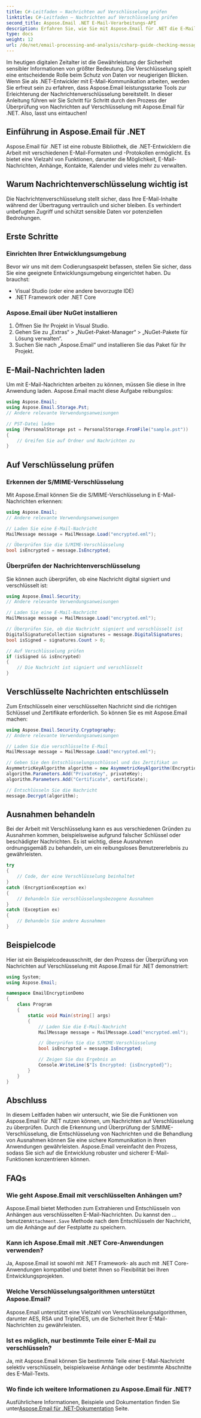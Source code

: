 ```yaml
---
title: C#-Leitfaden – Nachrichten auf Verschlüsselung prüfen
linktitle: C#-Leitfaden – Nachrichten auf Verschlüsselung prüfen
second_title: Aspose.Email .NET E-Mail-Verarbeitungs-API
description: Erfahren Sie, wie Sie mit Aspose.Email für .NET die E-Mail-Sicherheit gewährleisten. Überprüfen Sie die Verschlüsselung, entschlüsseln Sie Nachrichten und mehr.
type: docs
weight: 12
url: /de/net/email-processing-and-analysis/csharp-guide-checking-messages-for-encryption/
---
```


Im heutigen digitalen Zeitalter ist die Gewährleistung der Sicherheit sensibler Informationen von größter Bedeutung. Die Verschlüsselung spielt eine entscheidende Rolle beim Schutz von Daten vor neugierigen Blicken. Wenn Sie als .NET-Entwickler mit E-Mail-Kommunikation arbeiten, werden Sie erfreut sein zu erfahren, dass Aspose.Email leistungsstarke Tools zur Erleichterung der Nachrichtenverschlüsselung bereitstellt. In dieser Anleitung führen wir Sie Schritt für Schritt durch den Prozess der Überprüfung von Nachrichten auf Verschlüsselung mit Aspose.Email für .NET. Also, lasst uns eintauchen!

## Einführung in Aspose.Email für .NET

Aspose.Email für .NET ist eine robuste Bibliothek, die .NET-Entwicklern die Arbeit mit verschiedenen E-Mail-Formaten und -Protokollen ermöglicht. Es bietet eine Vielzahl von Funktionen, darunter die Möglichkeit, E-Mail-Nachrichten, Anhänge, Kontakte, Kalender und vieles mehr zu verwalten.

## Warum Nachrichtenverschlüsselung wichtig ist

Die Nachrichtenverschlüsselung stellt sicher, dass Ihre E-Mail-Inhalte während der Übertragung vertraulich und sicher bleiben. Es verhindert unbefugten Zugriff und schützt sensible Daten vor potenziellen Bedrohungen.

## Erste Schritte

### Einrichten Ihrer Entwicklungsumgebung

Bevor wir uns mit dem Codierungsaspekt befassen, stellen Sie sicher, dass Sie eine geeignete Entwicklungsumgebung eingerichtet haben. Du brauchst:

- Visual Studio (oder eine andere bevorzugte IDE)
- .NET Framework oder .NET Core

### Aspose.Email über NuGet installieren

1. Öffnen Sie Ihr Projekt in Visual Studio.
2. Gehen Sie zu „Extras“ > „NuGet-Paket-Manager“ > „NuGet-Pakete für Lösung verwalten“.
3. Suchen Sie nach „Aspose.Email“ und installieren Sie das Paket für Ihr Projekt.

## E-Mail-Nachrichten laden

Um mit E-Mail-Nachrichten arbeiten zu können, müssen Sie diese in Ihre Anwendung laden. Aspose.Email macht diese Aufgabe reibungslos:

```csharp
using Aspose.Email;
using Aspose.Email.Storage.Pst;
// Andere relevante Verwendungsanweisungen

// PST-Datei laden
using (PersonalStorage pst = PersonalStorage.FromFile("sample.pst"))
{
    // Greifen Sie auf Ordner und Nachrichten zu
}
```

## Auf Verschlüsselung prüfen

### Erkennen der S/MIME-Verschlüsselung

Mit Aspose.Email können Sie die S/MIME-Verschlüsselung in E-Mail-Nachrichten erkennen:

```csharp
using Aspose.Email;
// Andere relevante Verwendungsanweisungen

// Laden Sie eine E-Mail-Nachricht
MailMessage message = MailMessage.Load("encrypted.eml");

// Überprüfen Sie die S/MIME-Verschlüsselung
bool isEncrypted = message.IsEncrypted;
```

### Überprüfen der Nachrichtenverschlüsselung

Sie können auch überprüfen, ob eine Nachricht digital signiert und verschlüsselt ist:

```csharp
using Aspose.Email.Security;
// Andere relevante Verwendungsanweisungen

// Laden Sie eine E-Mail-Nachricht
MailMessage message = MailMessage.Load("encrypted.eml");

// Überprüfen Sie, ob die Nachricht signiert und verschlüsselt ist
DigitalSignatureCollection signatures = message.DigitalSignatures;
bool isSigned = signatures.Count > 0;

// Auf Verschlüsselung prüfen
if (isSigned && isEncrypted)
{
    // Die Nachricht ist signiert und verschlüsselt
}
```

## Verschlüsselte Nachrichten entschlüsseln

Zum Entschlüsseln einer verschlüsselten Nachricht sind die richtigen Schlüssel und Zertifikate erforderlich. So können Sie es mit Aspose.Email machen:

```csharp
using Aspose.Email.Security.Cryptography;
// Andere relevante Verwendungsanweisungen

// Laden Sie die verschlüsselte E-Mail
MailMessage message = MailMessage.Load("encrypted.eml");

// Geben Sie den Entschlüsselungsschlüssel und das Zertifikat an
AsymmetricKeyAlgorithm algorithm = new AsymmetricKeyAlgorithm(EncryptionAlgorithm.Rsa);
algorithm.Parameters.Add("PrivateKey", privateKey);
algorithm.Parameters.Add("Certificate", certificate);

// Entschlüsseln Sie die Nachricht
message.Decrypt(algorithm);
```

## Ausnahmen behandeln

Bei der Arbeit mit Verschlüsselung kann es aus verschiedenen Gründen zu Ausnahmen kommen, beispielsweise aufgrund falscher Schlüssel oder beschädigter Nachrichten. Es ist wichtig, diese Ausnahmen ordnungsgemäß zu behandeln, um ein reibungsloses Benutzererlebnis zu gewährleisten.

```csharp
try
{
    // Code, der eine Verschlüsselung beinhaltet
}
catch (EncryptionException ex)
{
    // Behandeln Sie verschlüsselungsbezogene Ausnahmen
}
catch (Exception ex)
{
    // Behandeln Sie andere Ausnahmen
}
```

## Beispielcode

Hier ist ein Beispielcodeausschnitt, der den Prozess der Überprüfung von Nachrichten auf Verschlüsselung mit Aspose.Email für .NET demonstriert:

```csharp
using System;
using Aspose.Email;

namespace EmailEncryptionDemo
{
    class Program
    {
        static void Main(string[] args)
        {
            // Laden Sie die E-Mail-Nachricht
            MailMessage message = MailMessage.Load("encrypted.eml");

            // Überprüfen Sie die S/MIME-Verschlüsselung
            bool isEncrypted = message.IsEncrypted;

            // Zeigen Sie das Ergebnis an
            Console.WriteLine($"Is Encrypted: {isEncrypted}");
        }
    }
}
```

## Abschluss

In diesem Leitfaden haben wir untersucht, wie Sie die Funktionen von Aspose.Email für .NET nutzen können, um Nachrichten auf Verschlüsselung zu überprüfen. Durch die Erkennung und Überprüfung der S/MIME-Verschlüsselung, die Entschlüsselung von Nachrichten und die Behandlung von Ausnahmen können Sie eine sichere Kommunikation in Ihren Anwendungen gewährleisten. Aspose.Email vereinfacht den Prozess, sodass Sie sich auf die Entwicklung robuster und sicherer E-Mail-Funktionen konzentrieren können.

## FAQs

### Wie geht Aspose.Email mit verschlüsselten Anhängen um?

 Aspose.Email bietet Methoden zum Extrahieren und Entschlüsseln von Anhängen aus verschlüsselten E-Mail-Nachrichten. Du kannst den ... benutzen`Attachment.Save` Methode nach dem Entschlüsseln der Nachricht, um die Anhänge auf der Festplatte zu speichern.

### Kann ich Aspose.Email mit .NET Core-Anwendungen verwenden?

Ja, Aspose.Email ist sowohl mit .NET Framework- als auch mit .NET Core-Anwendungen kompatibel und bietet Ihnen so Flexibilität bei Ihren Entwicklungsprojekten.

### Welche Verschlüsselungsalgorithmen unterstützt Aspose.Email?

Aspose.Email unterstützt eine Vielzahl von Verschlüsselungsalgorithmen, darunter AES, RSA und TripleDES, um die Sicherheit Ihrer E-Mail-Nachrichten zu gewährleisten.

### Ist es möglich, nur bestimmte Teile einer E-Mail zu verschlüsseln?

Ja, mit Aspose.Email können Sie bestimmte Teile einer E-Mail-Nachricht selektiv verschlüsseln, beispielsweise Anhänge oder bestimmte Abschnitte des E-Mail-Texts.

### Wo finde ich weitere Informationen zu Aspose.Email für .NET?

 Ausführlichere Informationen, Beispiele und Dokumentation finden Sie unter[Aspose.Email für .NET-Dokumentation](https://reference.aspose.com/email/net) Seite.